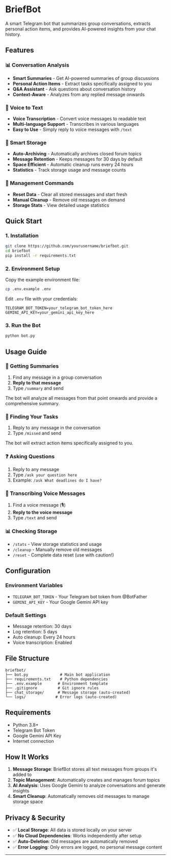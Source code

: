 # BriefBot

A smart Telegram bot that summarizes group conversations, extracts personal action items, and provides AI-powered insights from your chat history.

## Features

### 📊 Conversation Analysis
- **Smart Summaries** - Get AI-powered summaries of group discussions
- **Personal Action Items** - Extract tasks specifically assigned to you
- **Q&A Assistant** - Ask questions about conversation history
- **Context-Aware** - Analyzes from any replied message onwards

### 🎤 Voice to Text
- **Voice Transcription** - Convert voice messages to readable text
- **Multi-language Support** - Transcribes in various languages
- **Easy to Use** - Simply reply to voice messages with `/text`

### 💾 Smart Storage
- **Auto-Archiving** - Automatically archives closed forum topics
- **Message Retention** - Keeps messages for 30 days by default
- **Space Efficient** - Automatic cleanup runs every 24 hours
- **Statistics** - Track storage usage and message counts

### 🔧 Management Commands
- **Reset Data** - Clear all stored messages and start fresh
- **Manual Cleanup** - Remove old messages on demand
- **Storage Stats** - View detailed usage statistics

## Quick Start

### 1. Installation
```bash
git clone https://github.com/yourusername/briefbot.git
cd briefbot
pip install -r requirements.txt
```

### 2. Environment Setup
Copy the example environment file:
```bash
cp .env.example .env
```

Edit `.env` file with your credentials:
```
TELEGRAM_BOT_TOKEN=your_telegram_bot_token_here
GEMINI_API_KEY=your_gemini_api_key_here
```

### 3. Run the Bot
```bash
python bot.py
```

## Usage Guide

### 📝 Getting Summaries
1. Find any message in a group conversation
2. **Reply to that message**
3. Type `/summary` and send

The bot will analyze all messages from that point onwards and provide a comprehensive summary.

### 🎯 Finding Your Tasks
1. Reply to any message in the conversation
2. Type `/missed` and send

The bot will extract action items specifically assigned to you.

### ❓ Asking Questions
1. Reply to any message
2. Type `/ask your question here`
3. Example: `/ask What deadlines do I have?`

### 🎤 Transcribing Voice Messages
1. Find a voice message (🎙️)
2. **Reply to the voice message**
3. Type `/text` and send

### 📊 Checking Storage
- `/stats` - View storage statistics and usage
- `/cleanup` - Manually remove old messages
- `/reset` - Complete data reset (use with caution!)

## Configuration

### Environment Variables
- `TELEGRAM_BOT_TOKEN` - Your Telegram bot token from @BotFather
- `GEMINI_API_KEY` - Your Google Gemini API key

### Default Settings
- Message retention: 30 days
- Log retention: 5 days
- Auto cleanup: Every 24 hours
- Voice transcription: Enabled

## File Structure

```
briefbot/
├── bot.py              # Main bot application
├── requirements.txt    # Python dependencies
├── .env.example       # Environment template
├── .gitignore         # Git ignore rules
├── chat_storage/      # Message storage (auto-created)
└── logs/             # Error logs (auto-created)
```

## Requirements

- Python 3.8+
- Telegram Bot Token
- Google Gemini API Key
- Internet connection

## How It Works

1. **Message Storage**: BriefBot stores all text messages from groups it's added to
2. **Topic Management**: Automatically creates and manages forum topics
3. **AI Analysis**: Uses Google Gemini to analyze conversations and generate insights
4. **Smart Cleanup**: Automatically removes old messages to manage storage space

## Privacy & Security

- ✅ **Local Storage**: All data is stored locally on your server
- ✅ **No Cloud Dependencies**: Works independently after setup
- ✅ **Auto-Deletion**: Old messages are automatically removed
- ✅ **Error Logging**: Only errors are logged, no personal message content


---

